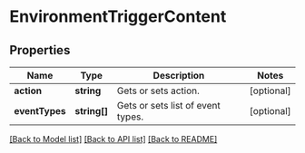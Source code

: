 # EnvironmentTriggerContent

## Properties
Name | Type | Description | Notes
------------ | ------------- | ------------- | -------------
**action** | **string** | Gets or sets action. | [optional] 
**eventTypes** | **string[]** | Gets or sets list of event types. | [optional] 

[[Back to Model list]](../README.md#documentation-for-models) [[Back to API list]](../README.md#documentation-for-api-endpoints) [[Back to README]](../README.md)


